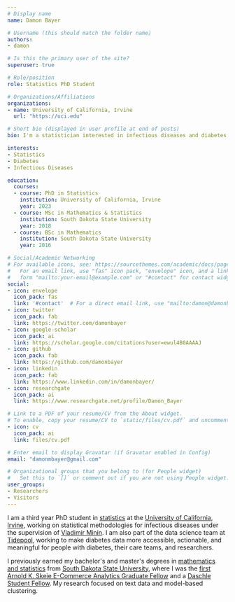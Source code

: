 ```yaml
---
# Display name
name: Damon Bayer

# Username (this should match the folder name)
authors:
- damon

# Is this the primary user of the site?
superuser: true

# Role/position
role: Statistics PhD Student

# Organizations/Affiliations
organizations:
- name: University of California, Irvine
  url: "https://uci.edu"

# Short bio (displayed in user profile at end of posts)
bio: I'm a statistician interested in infectious diseases and diabetes.

interests:
- Statistics
- Diabetes
- Infectious Diseases

education:
  courses:
  - course: PhD in Statistics
    institution: University of California, Irvine
    year: 2023
  - course: MSc in Mathematics & Statistics
    institution: South Dakota State University
    year: 2018
  - course: BSc in Mathematics
    institution: South Dakota State University
    year: 2016

# Social/Academic Networking
# For available icons, see: https://sourcethemes.com/academic/docs/page-builder/#icons
#   For an email link, use "fas" icon pack, "envelope" icon, and a link in the
#   form "mailto:your-email@example.com" or "#contact" for contact widget.
social:
- icon: envelope
  icon_pack: fas
  link: '#contact'  # For a direct email link, use "mailto:damon@damonbayer.com".
- icon: twitter
  icon_pack: fab
  link: https://twitter.com/damonbayer
- icon: google-scholar
  icon_pack: ai
  link: https://scholar.google.com/citations?user=ewul4B0AAAAJ
- icon: github
  icon_pack: fab
  link: https://github.com/damonbayer
- icon: linkedin
  icon_pack: fab
  link: https://www.linkedin.com/in/damonbayer/
- icon: researchgate
  icon_pack: ai
  link: https://www.researchgate.net/profile/Damon_Bayer

# Link to a PDF of your resume/CV from the About widget.
# To enable, copy your resume/CV to `static/files/cv.pdf` and uncomment the lines below.
- icon: cv
  icon_pack: ai
  link: files/cv.pdf

# Enter email to display Gravatar (if Gravatar enabled in Config)
email: "damonmbayer@gmail.com"

# Organizational groups that you belong to (for People widget)
#   Set this to `[]` or comment out if you are not using People widget.
user_groups:
- Researchers
- Visitors
---
```


I am a third year PhD student in [statistics](https://www.stat.uci.edu) at the [University of California, Irvine](https://www.uci.edu), working on statistical methodologies for infectious diseases under the supervision of [Vladimir Minin](http://vnminin.github.io/index.html). I am also part of the data science team at [Tidepool](https://www.tidepool.org), working to make diabetes data more accessible, actionable, and meaningful for people with diabetes, their care teams, and researchers.

I previously earned my bachelor's and master's degrees in [mathematics and statistics](https://www.sdstate.edu/mathematics-statistics) from [South Dakota State University](https://www.sdstate.edu), where I was the [first Arnold K. Skeie E-Commerce Analytics Graduate Fellow](https://www.sdstate.edu/news/2017/01/skeie-e-commerce-scholar-and-fellow-named) and a [Daschle Student Fellow](https://www.sdstate.edu/daschle-dialogues-research-scholarships). My research focused on text data and model-based clustering.
